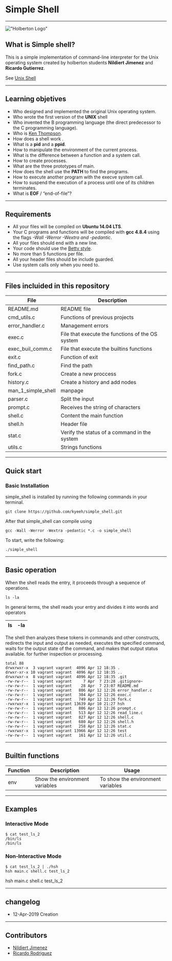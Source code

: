# Simple Shell
----
!["Holberton Logo"](https://www.holbertonschool.com/holberton-logo-twitter-card.png)

## What is Simple shell?

This is a simple implementation of  command-line interpreter for the Unix operating system created by holberton students **Nildiert Jimenez** and **Ricardo Gutierrez**. 

See [Unix Shell](https://en.wikipedia.org/wiki/Unix_shell)

----
## Learning objetives
* Who designed and implemented the original Unix operating system.
* Who wrote the first version of the **UNIX** shell
* Who invented the B programming language (the direct predecessor to the C programming language).
* Who is [Ken Thompson](https://github.com/kyeeh/simple_shell).
* How does a shell work .
* What is a **pid** and a **ppid**.
* How to manipulate the environment of the current process.
* What is the difference between a function and a system call.
* How to create processes.
* What are the three prototypes of main.
* How does the shell use the **PATH** to find the programs.
* How to execute another program with the execve system call.
* How to suspend the execution of a process until one of its children terminates.
* What is **EOF** / “end-of-file”?

----
## Requirements

* All your files will be compiled on **Ubuntu 14.04 LTS**.
* Your C programs and functions will be compiled with **gcc 4.8.4** using the flags *-Wall -Werror -Wextra and -pedantic*.
* All your files should end with a new line.
* Your code should use the [Betty style](https://github.com/holbertonschool/Betty/wiki).
* No more than 5 functions per file.
* All your header files should be include guarded.
* Use system calls only when you need to.

----
## Files incluided in this repository
File |  Description
------------ | -------------
README.md | README file
cmd_utils.c |  Functions of previous projects
error_handler.c | Management errors
exec.c | File that execute the functions of the OS system
exec_buil_comm.c | File that execute the builtins functions
exit.c | Function of exit
find_path.c | Find the path 
fork.c | Create a new proccess
history.c | Create a history and add nodes
man_1_simple_shell | manpage
parser.c | Split the input
prompt.c | Receives the string of characters
shell.c | Content the main function
shell.h | Header file
stat.c | Verify the status of a command in the system
utils.c | Strings functions

----
## Quick start

### Basic Installation
simple_shell is installed by running the following commands in your terminal.

    git clone https://github.com/kyeeh/simple_shell.git

After that simple_shell can compile using

    gcc -Wall -Werror -Wextra -pedantic *.c -o simple_shell

To start, write the following:

    ./simple_shell

----
## Basic operation
When the shell reads the entry, it proceeds through a sequence of operations.

    ls -la

In general terms, the shell reads your entry and divides it into words and operators

ls | -la
------------ | -------------

The shell then analyzes these tokens in commands and other constructs, redirects the input and output as needed, executes the specified command, waits for the output state of the command, and makes that output status available. for further inspection or processing.

    total 88
    drwxrwxr-x  3 vagrant vagrant  4096 Apr 12 18:35 .
    drwxr-xr-x 10 vagrant vagrant  4096 Apr 12 18:35 ..
    drwxrwxr-x  8 vagrant vagrant  4096 Apr 12 18:35 .git
    -rw-rw-r--  1 vagrant vagrant     7 Apr  7 23:28 .gitignore~
    -rw-rw-r--  1 vagrant vagrant    28 Apr  7 23:07 README.md
    -rw-rw-r--  1 vagrant vagrant   806 Apr 12 12:26 error_handler.c
    -rw-rw-r--  1 vagrant vagrant   304 Apr 12 12:26 exec.c
    -rw-rw-r--  1 vagrant vagrant   749 Apr 12 12:26 fork.c
    -rwxrwxr-x  1 vagrant vagrant 13639 Apr 10 21:27 hsh
    -rw-rw-r--  1 vagrant vagrant   806 Apr 12 12:26 prompt.c
    -rw-rw-r--  1 vagrant vagrant   513 Apr 12 12:26 read_line.c
    -rw-rw-r--  1 vagrant vagrant   827 Apr 12 12:26 shell.c
    -rw-rw-r--  1 vagrant vagrant   680 Apr 12 12:26 shell.h
    -rw-rw-r--  1 vagrant vagrant   258 Apr 12 12:26 stat.c
    -rwxrwxr-x  1 vagrant vagrant 13966 Apr 12 12:26 test
    -rw-rw-r--  1 vagrant vagrant   161 Apr 12 12:26 util.c


----
## Builtin functions
Function | Description | Usage
------------ | ------------- | -------------
env | Show the environment variables |     To show the environment variables

----
## Examples
### Interactive Mode

    $ cat test_ls_2
    /bin/ls
    /bin/ls

### Non-Interactive Mode

    $ cat test_ls_2 | ./hsh
    hsh main.c shell.c test_ls_2
hsh main.c shell.c test_ls_2

----
## changelog
* 12-Apr-2019 Creation

----
## Contributors
* [Nildiert Jimenez](https://github.com/nildiert)
* [Ricardo Rodriguez](https://github.com/kyeeh/simple_shell)
